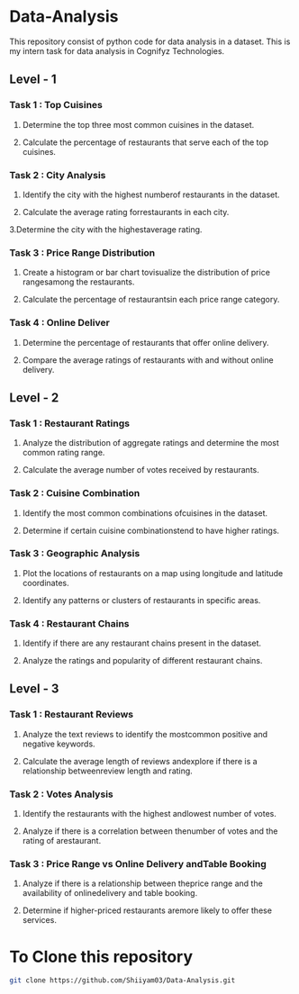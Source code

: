 # Data-Analysis

This repository consist of python code for data analysis in a dataset. This is my intern task for data analysis in Cognifyz Technologies.

## Level - 1
### Task 1 : Top Cuisines
1. Determine the top three most
common cuisines in the dataset.

2. Calculate the percentage of
restaurants that serve each of the top
cuisines.
### Task 2 : City Analysis
1. Identify the city with the highest numberof restaurants in the dataset.

2. Calculate the average rating forrestaurants in each city.

3.Determine the city with the highestaverage rating.
### Task 3 : Price Range Distribution
1. Create a histogram or bar chart tovisualize the distribution of price rangesamong the restaurants.

2. Calculate the percentage of restaurantsin each price range category.
### Task 4 : Online Deliver
1. Determine the percentage of restaurants
that offer online delivery.

2. Compare the average ratings of restaurants
with and without online delivery.
        
## Level - 2
### Task 1 : Restaurant Ratings
1. Analyze the distribution of aggregate
ratings and determine the most common
rating range.

2. Calculate the average number of votes
received by restaurants.
### Task 2 : Cuisine Combination
1. Identify the most common combinations ofcuisines in the dataset.

2. Determine if certain cuisine combinationstend to have higher ratings.
### Task 3 : Geographic Analysis
1. Plot the locations of restaurants on a
map using longitude and latitude
coordinates.

2. Identify any patterns or clusters of
restaurants in specific areas.
### Task 4 : Restaurant Chains
1. Identify if there are any restaurant chains
present in the dataset.

2. Analyze the ratings and popularity of
different restaurant chains.

## Level - 3
### Task 1 : Restaurant Reviews
1. Analyze the text reviews to identify the mostcommon positive and negative keywords.

2. Calculate the average length of reviews andexplore if there is a relationship betweenreview length and rating.
### Task 2 : Votes Analysis
1. Identify the restaurants with the highest andlowest number of votes.

2. Analyze if there is a correlation between thenumber of votes and the rating of arestaurant.
### Task 3 : Price Range vs Online Delivery andTable Booking
1. Analyze if there is a relationship between theprice range and the availability of onlinedelivery and table booking.

2. Determine if higher-priced restaurants aremore likely to offer these services.
# To Clone this repository

```bash
git clone https://github.com/Shiiyam03/Data-Analysis.git
```
